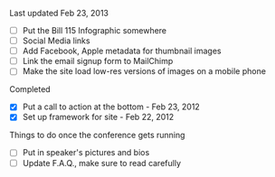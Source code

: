 Last updated Feb 23, 2013

- [ ] Put the Bill 115 Infographic somewhere
- [ ] Social Media links
- [ ] Add Facebook, Apple metadata for thumbnail images
- [ ] Link the email signup form to MailChimp
- [ ] Make the site load low-res versions of images on a mobile phone

Completed

- [x] Put a call to action at the bottom - Feb 23, 2012
- [x] Set up framework for site - Feb 22, 2012

Things to do once the conference gets running

- [ ] Put in speaker's pictures and bios
- [ ] Update F.A.Q., make sure to read carefully